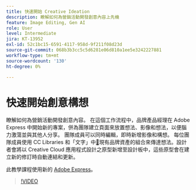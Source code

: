 ```yaml
---
title: 快速開始 Creative Ideation
description: 瞭解如何為營銷活動開發創意內容上先機
feature: Image Editing, Gen AI
role: User
level: Intermediate
jira: KT-13952
exl-id: 52c1bc15-6591-4117-958d-9f211f08d23d
source-git-commit: 068b3b3cc5c5d6281e06d810a1ee5e3242227881
workflow-type: tm+mt
source-wordcount: '130'
ht-degree: 0%

---
```


# 快速開始創意構想

瞭解如何為營銷活動開發創意內容。 在這個工作流程中，品牌產品經理在 Adobe Express 中開始新的專案，併為團隊建立頁面來放置想法、影像和想法，以便腦力激蕩並與其他人分享。 團隊成員可以同時編輯，即時新增影像和構想。 每位團隊成員使用 CC Libraries 和「文字」中[&#128279;](cc-libraries.md)現有品牌資產的組合來傳達想法。設計者會將以 Creative Cloud 應用程式設計之原型新增至設計板中，這些原型會在建立新的修訂時自動連結和更新。

此教學課程使用新的 [Adobe Express](https://www.adobe.com/express/)。

>[!VIDEO](https://video.tv.adobe.com/v/3424296?quality=12&learn=on&hidetitle=true)
